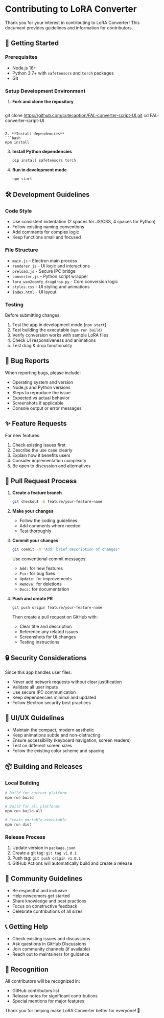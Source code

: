 # Contributing to LoRA Converter

Thank you for your interest in contributing to LoRA Converter! This document provides guidelines and information for contributors.

## 🚀 Getting Started

### Prerequisites
- Node.js 16+ 
- Python 3.7+ with `safetensors` and `torch` packages
- Git

### Setup Development Environment

1. **Fork and clone the repository**
   ```bash
git clone https://github.com/cutecaption/FAL-converter-script-UI.git
cd FAL-converter-script-UI
   ```

2. **Install dependencies**
   ```bash
   npm install
   ```

3. **Install Python dependencies**
   ```bash
   pip install safetensors torch
   ```

4. **Run in development mode**
   ```bash
   npm start
   ```

## 🛠️ Development Guidelines

### Code Style
- Use consistent indentation (2 spaces for JS/CSS, 4 spaces for Python)
- Follow existing naming conventions
- Add comments for complex logic
- Keep functions small and focused

### File Structure
- `main.js` - Electron main process
- `renderer.js` - UI logic and interactions  
- `preload.js` - Secure IPC bridge
- `converter.js` - Python script wrapper
- `lora_wan2comfy_dragdrop.py` - Core conversion logic
- `styles.css` - UI styling and animations
- `index.html` - UI layout

### Testing
Before submitting changes:
1. Test the app in development mode (`npm start`)
2. Test building the executable (`npm run build`)
3. Verify conversion works with sample LoRA files
4. Check UI responsiveness and animations
5. Test drag & drop functionality

## 🐛 Bug Reports

When reporting bugs, please include:
- Operating system and version
- Node.js and Python versions
- Steps to reproduce the issue
- Expected vs actual behavior
- Screenshots if applicable
- Console output or error messages

## ✨ Feature Requests

For new features:
1. Check existing issues first
2. Describe the use case clearly
3. Explain how it benefits users
4. Consider implementation complexity
5. Be open to discussion and alternatives

## 📝 Pull Request Process

1. **Create a feature branch**
   ```bash
   git checkout -b feature/your-feature-name
   ```

2. **Make your changes**
   - Follow the coding guidelines
   - Add comments where needed
   - Test thoroughly

3. **Commit your changes**
   ```bash
   git commit -m "Add: brief description of changes"
   ```
   
   Use conventional commit messages:
   - `Add:` for new features
   - `Fix:` for bug fixes
   - `Update:` for improvements
   - `Remove:` for deletions
   - `Docs:` for documentation

4. **Push and create PR**
   ```bash
   git push origin feature/your-feature-name
   ```
   
   Then create a pull request on GitHub with:
   - Clear title and description
   - Reference any related issues
   - Screenshots for UI changes
   - Testing instructions

## 🔒 Security Considerations

Since this app handles user files:
- Never add network requests without clear justification
- Validate all user inputs
- Use secure IPC communication
- Keep dependencies minimal and updated
- Follow Electron security best practices

## 🎨 UI/UX Guidelines

- Maintain the compact, modern aesthetic
- Keep animations subtle and non-distracting
- Ensure accessibility (keyboard navigation, screen readers)
- Test on different screen sizes
- Follow the existing color scheme and spacing

## 📦 Building and Releases

### Local Building
```bash
# Build for current platform
npm run build

# Build for all platforms
npm run build-all

# Create portable executable
npm run dist
```

### Release Process
1. Update version in `package.json`
2. Create a git tag: `git tag v1.0.1`
3. Push tag: `git push origin v1.0.1`
4. GitHub Actions will automatically build and create a release

## 🤝 Community Guidelines

- Be respectful and inclusive
- Help newcomers get started
- Share knowledge and best practices
- Focus on constructive feedback
- Celebrate contributions of all sizes

## 📞 Getting Help

- Check existing issues and discussions
- Ask questions in GitHub Discussions
- Join community channels (if available)
- Reach out to maintainers for guidance

## 🙏 Recognition

All contributors will be recognized in:
- GitHub contributors list
- Release notes for significant contributions
- Special mentions for major features

Thank you for helping make LoRA Converter better for everyone! 🎉
